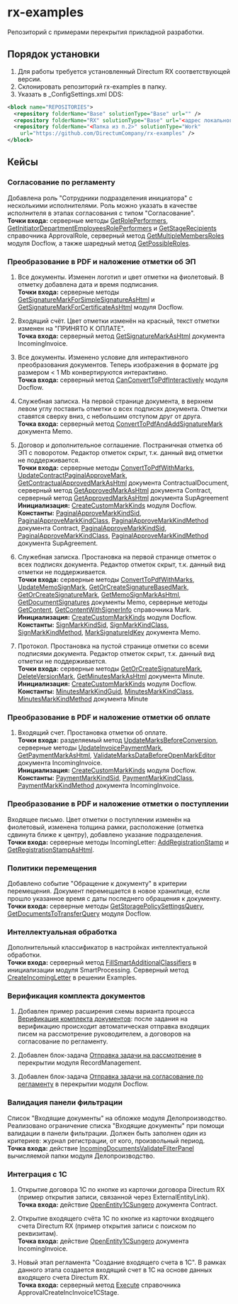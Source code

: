 ﻿# rx-examples

Репозиторий с примерами перекрытия прикладной разработки.

## Порядок установки

1. Для работы требуется установленный Directum RX соответствующей версии.
2. Склонировать репозиторий rx-examples в папку.
3. Указать в _ConfigSettings.xml DDS:
```xml
<block name="REPOSITORIES">
  <repository folderName="Base" solutionType="Base" url="" />
  <repository folderName="RX" solutionType="Base" url="<адрес локального репозитория>" />
  <repository folderName="<Папка из п.2>" solutionType="Work" 
    url="https://github.com/DirectumCompany/rx-examples" />
</block>
```

## Кейсы

### Согласование по регламенту
Добавлена роль "Сотрудники подразделения инициатора" с несколькими исполнителями. Роль можно указать в качестве исполнителя в этапах согласования с типом "Согласование".
<br>**Точки входа:** серверные методы [GetRolePerformers](https://github.com/DirectumCompany/rx-examples/blob/master/src/Packages/Sungero.Examples/Sungero.Examples.Server/ApprovalRole/ApprovalRoleServerFunctions.cs#L17-L23), [GetInitiatorDepartmentEmployeesRolePerformers](https://github.com/DirectumCompany/rx-examples/blob/master/src/Packages/Sungero.Examples/Sungero.Examples.Server/ApprovalRole/ApprovalRoleServerFunctions.cs#L30-L40) и [GetStageRecipients](https://github.com/DirectumCompany/rx-examples/blob/e4d9f7f59195ad58abfc05e4146c6534c426e674/src/Packages/Sungero.Examples/Sungero.Examples.Server/ApprovalStage/ApprovalStageServerFunctions.cs#L12-L28) справочника ApprovalRole, серверный метод [GetMultipleMembersRoles](https://github.com/DirectumCompany/rx-examples/blob/e4d9f7f59195ad58abfc05e4146c6534c426e674/src/Packages/Sungero.Examples/Sungero.Examples.Server/Sungero.Docflow/ModuleServerFunctions.cs#L123-L129) модуля Docflow, а также шаредный метод [GetPossibleRoles](https://github.com/DirectumCompany/rx-examples/blob/master/src/Packages/Sungero.Examples/Sungero.Examples.Shared/ApprovalStage/ApprovalStageSharedFunctions.cs#L16-L24).

### Преобразование в PDF и наложение отметки об ЭП

1. Все документы. Изменен логотип и цвет отметки на фиолетовый. В отметку добавлена дата и время подписания. 
<br>**Точки входа:** серверные методы [GetSignatureMarkForSimpleSignatureAsHtml](https://github.com/DirectumCompany/rx-examples/blob/master/src/Packages/Sungero.Examples/Sungero.Examples.Server/Sungero.Docflow/ModuleServerFunctions.cs#L22-L35) и [GetSignatureMarkForCertificateAsHtml](https://github.com/DirectumCompany/rx-examples/blob/master/src/Packages/Sungero.Examples/Sungero.Examples.Server/Sungero.Docflow/ModuleServerFunctions.cs#L48-L74) модуля Docflow.

2. Входящий счёт. Цвет отметки изменён на красный, текст отметки изменен на "ПРИНЯТО К ОПЛАТЕ".
<br>**Точка входа:** серверный метод [GetSignatureMarkAsHtml](https://github.com/DirectumCompany/rx-examples/blob/master/src/Packages/Sungero.Examples/Sungero.Examples.Server/IncomingInvoice/IncomingInvoiceServerFunctions.cs#L17-L29) документа IncomingInvoice. 

3. Все документы. Изменено условие для интерактивного преобразования документов. Теперь изображения в формате jpg размером < 1 Mb конвертируются интерактивно. 
<br>**Точка входа:** серверный метод [CanConvertToPdfInteractively](https://github.com/DirectumCompany/rx-examples/blob/master/src/Packages/Sungero.Examples/Sungero.Examples.Server/Sungero.Docflow/ModuleServerFunctions.cs#L81-L88) модуля Docflow. 

4. Служебная записка. На первой странице документа, в верхнем левом углу поставить отметки о всех подписях документа. Отметки ставятся сверху вниз, с небольшим отступом друг от друга. 
<br>**Точка входа:** серверный метод [ConvertToPdfAndAddSignatureMark](https://github.com/DirectumCompany/rx-examples/blob/master/src/Packages/Sungero.Examples/Sungero.Examples.Server/Memo/MemoServerFunctions.cs#L48-L128) документа Memo. 

5. Договор и дополнительное соглашение. Постраничная отметка об ЭП с поворотом. Редактор отметок скрыт, т.к. данный вид отметки не поддерживается.
<br>**Точки входа:** серверные методы [ConvertToPdfWithMarks](https://github.com/DirectumCompany/rx-examples/blob/4.11/src/Packages/Sungero.Examples/Sungero.Examples.Server/ContractualDocument/ContractualDocumentServerFunctions.cs#L17-L24), [UpdateContractPaginalApproveMark](https://github.com/DirectumCompany/rx-examples/blob/4.11/src/Packages/Sungero.Examples/Sungero.Examples.Server/ContractualDocument/ContractualDocumentServerFunctions.cs#L30-L48), [GetContractualApprovedMarkAsHtml](https://github.com/DirectumCompany/rx-examples/blob/4.11/src/Packages/Sungero.Examples/Sungero.Examples.Server/ContractualDocument/ContractualDocumentServerFunctions.cs#L56-L68) документа ContractualDocument, серверный метод [GetApprovedMarkAsHtml](https://github.com/DirectumCompany/rx-examples/blob/4.11/src/Packages/Sungero.Examples/Sungero.Examples.Server/Contract/ContractServerFunctions.cs#L17-L20) документа Contract, серверный метод [GetApprovedMarkAsHtml](https://github.com/DirectumCompany/rx-examples/blob/4.11/src/Packages/Sungero.Examples/Sungero.Examples.Server/SupAgreement/SupAgreementServerFunctions.cs#L17-L20) документа SupAgreement
<br>**Инициализация:** [CreateCustomMarkKinds](https://github.com/DirectumCompany/rx-examples/blob/4.11/src/Packages/Sungero.Examples/Sungero.Examples.Server/Sungero.Docflow/ModuleInitializer.cs#L21-L43) модуля Docflow.
<br>**Константы:** [PaginalApproveMarkKindSid](https://github.com/DirectumCompany/rx-examples/blob/4.11/src/Packages/Sungero.Examples/Sungero.Examples.Shared/Contract/ContractConstants.cs#L10), [PaginalApproveMarkKindClass](https://github.com/DirectumCompany/rx-examples/blob/4.11/src/Packages/Sungero.Examples/Sungero.Examples.Shared/Contract/ContractConstants.cs#L14), [PaginalApproveMarkKindMethod](https://github.com/DirectumCompany/rx-examples/blob/4.11/src/Packages/Sungero.Examples/Sungero.Examples.Shared/Contract/ContractConstants.cs#L18) документа Contract, [PaginalApproveMarkKindSid](https://github.com/DirectumCompany/rx-examples/blob/4.11/src/Packages/Sungero.Examples/Sungero.Examples.Shared/SupAgreement/SupAgreementConstants.cs#L10), [PaginalApproveMarkKindClass](https://github.com/DirectumCompany/rx-examples/blob/4.11/src/Packages/Sungero.Examples/Sungero.Examples.Shared/SupAgreement/SupAgreementConstants.cs#L14), [PaginalApproveMarkKindMethod](https://github.com/DirectumCompany/rx-examples/blob/4.11/src/Packages/Sungero.Examples/Sungero.Examples.Shared/SupAgreement/SupAgreementConstants.cs#L18) документа SupAgreement.

6. Служебная записка. Простановка на первой странице отметок о всех подписях документа. Редактор отметок скрыт, т.к. данный вид отметки не поддерживается.
<br>**Точки входа:** серверные методы [ConvertToPdfWithMarks](https://github.com/DirectumCompany/rx-examples/blob/4.11/src/Packages/Sungero.Examples/Sungero.Examples.Server/Memo/MemoServerFunctions.cs#L19-L25), [UpdateMemoSignMark](https://github.com/DirectumCompany/rx-examples/blob/4.11/src/Packages/Sungero.Examples/Sungero.Examples.Server/Memo/MemoServerFunctions.cs#L31-L44), [GetOrCreateSignatureBasedMark](https://github.com/DirectumCompany/rx-examples/blob/4.11/src/Packages/Sungero.Examples/Sungero.Examples.Server/Memo/MemoServerFunctions.cs#L52-L69), [GetOrCreateSignatureMark](https://github.com/DirectumCompany/rx-examples/blob/4.11/src/Packages/Sungero.Examples/Sungero.Examples.Server/Memo/MemoServerFunctions.cs#L76-L80), [GetMemoSignMarkAsHtml](https://github.com/DirectumCompany/rx-examples/blob/4.11/src/Packages/Sungero.Examples/Sungero.Examples.Server/Memo/MemoServerFunctions.cs#L87-L91), [GetDocumentSignatures](https://github.com/DirectumCompany/rx-examples/blob/4.11/src/Packages/Sungero.Examples/Sungero.Examples.Server/Memo/MemoServerFunctions.cs#L98-L105) документы Memo, серверные методы [GetContent](https://github.com/DirectumCompany/rx-examples/blob/4.11/src/Packages/Sungero.Examples/Sungero.Examples.Server/Mark/MarkServerFunctions.cs#L17-L36), [GetContentWithSignerInfo](https://github.com/DirectumCompany/rx-examples/blob/4.11/src/Packages/Sungero.Examples/Sungero.Examples.Server/Mark/MarkServerFunctions.cs#L44-L50) справочника Mark.
<br>**Инициализация:** [CreateCustomMarkKinds](https://github.com/DirectumCompany/rx-examples/blob/4.11/src/Packages/Sungero.Examples/Sungero.Examples.Server/Sungero.Docflow/ModuleInitializer.cs#L21-L43) модуля Docflow.
<br>**Константы:** [SignMarkKindSid](https://github.com/DirectumCompany/rx-examples/blob/4.11/src/Packages/Sungero.Examples/Sungero.Examples.Shared/Memo/MemoConstants.cs#L10), [SignMarkKindClass](https://github.com/DirectumCompany/rx-examples/blob/4.11/src/Packages/Sungero.Examples/Sungero.Examples.Shared/Memo/MemoConstants.cs#L14), [SignMarkKindMethod](https://github.com/DirectumCompany/rx-examples/blob/4.11/src/Packages/Sungero.Examples/Sungero.Examples.Shared/Memo/MemoConstants.cs#L18), [MarkSignatureIdKey](https://github.com/DirectumCompany/rx-examples/blob/4.11/src/Packages/Sungero.Examples/Sungero.Examples.Shared/Memo/MemoConstants.cs#L22) документа Memo.

7. Протокол. Простановка на пустой странице отметки со всеми подписями документа. Редактор отметок скрыт, т.к. данный вид отметки не поддерживается.
<br>**Точки входа:** серверные методы [GetOrCreateSignatureMark](https://github.com/DirectumCompany/rx-examples/blob/4.11/src/Packages/Sungero.Examples/Sungero.Examples.Server/Minutes/MinutesServerFunctions.cs#L16-L23), [DeleteVersionMark](https://github.com/DirectumCompany/rx-examples/blob/4.11/src/Packages/Sungero.Examples/Sungero.Examples.Server/Minutes/MinutesServerFunctions.cs#L31-L38), [GetMinutesMarkAsHtml](https://github.com/DirectumCompany/rx-examples/blob/4.11/src/Packages/Sungero.Examples/Sungero.Examples.Server/Minutes/MinutesServerFunctions.cs#L45-L66) документа Minute.
<br>**Инициализация:** [CreateCustomMarkKinds](https://github.com/DirectumCompany/rx-examples/blob/4.11/src/Packages/Sungero.Examples/Sungero.Examples.Server/Sungero.Docflow/ModuleInitializer.cs#L21-L43) модуля Docflow.
<br>**Константы:** [MinutesMarkKindGuid](https://github.com/DirectumCompany/rx-examples/blob/4.11/src/Packages/Sungero.Examples/Sungero.Examples.Shared/Minutes/MinutesConstants.cs#L9), [MinutesMarkKindClass](https://github.com/DirectumCompany/rx-examples/blob/4.11/src/Packages/Sungero.Examples/Sungero.Examples.Shared/Minutes/MinutesConstants.cs#L12), [MinutesMarkKindMethod](https://github.com/DirectumCompany/rx-examples/blob/4.11/src/Packages/Sungero.Examples/Sungero.Examples.Shared/Minutes/MinutesConstants.cs#L15) документа Minute

### Преобразование в PDF и наложение отметки об оплате

1. Входящий счет. Простановка отметки об оплате.
<br>**Точки входа:** разделяемый метод [UpdateMarksBeforeConversion](https://github.com/DirectumCompany/rx-examples/blob/4.11/src/Packages/Sungero.Examples/Sungero.Examples.Shared/IncomingInvoice/IncomingInvoiceSharedFunctions.cs#L21-L28), серверные методы [UpdateInvoicePaymentMark](https://github.com/DirectumCompany/rx-examples/blob/4.11/src/Packages/Sungero.Examples/Sungero.Examples.Server/IncomingInvoice/IncomingInvoiceServerFunctions.cs#L33-L48), [GetPaymentMarkAsHtml](https://github.com/DirectumCompany/rx-examples/blob/4.11/src/Packages/Sungero.Examples/Sungero.Examples.Server/IncomingInvoice/IncomingInvoiceServerFunctions.cs#L54-L57), [ValidateMarksDataBeforeOpenMarkEditor](https://github.com/DirectumCompany/rx-examples/blob/4.11/src/Packages/Sungero.Examples/Sungero.Examples.Server/IncomingInvoice/IncomingInvoiceServerFunctions.cs#L143-L168) документа IncomingInvoice.
<br>**Инициализация:** [CreateCustomMarkKinds](https://github.com/DirectumCompany/rx-examples/blob/4.11/src/Packages/Sungero.Examples/Sungero.Examples.Server/Sungero.Docflow/ModuleInitializer.cs#L21-L43) модуля Docflow.
<br>**Константы:** [PaymentMarkKindSid](https://github.com/DirectumCompany/rx-examples/blob/4.11/src/Packages/Sungero.Examples/Sungero.Examples.Shared/IncomingInvoice/IncomingInvoiceConstants.cs#L10), [PaymentMarkKindClass](https://github.com/DirectumCompany/rx-examples/blob/4.11/src/Packages/Sungero.Examples/Sungero.Examples.Shared/IncomingInvoice/IncomingInvoiceConstants.cs#L14), [PaymentMarkKindMethod](https://github.com/DirectumCompany/rx-examples/blob/4.11/src/Packages/Sungero.Examples/Sungero.Examples.Shared/IncomingInvoice/IncomingInvoiceConstants.cs#L18) документа IncomingInvoice.

### Преобразование в PDF и наложение отметки о поступлении
Входящее письмо. Цвет отметки о поступлении изменён на фиолетовый, изменена толщина рамки, расположение (отметка сдвинута ближе к центру), добавлено указание подразделения.
<br>**Точки входа:** серверные методы IncomingLetter: [AddRegistrationStamp](https://github.com/DirectumCompany/rx-examples/blob/master/src/Packages/Sungero.Examples/Sungero.Examples.Server/IncomingLetter/IncomingLetterServerFunctions.cs#L47-L50) и [GetRegistrationStampAsHtml](https://github.com/DirectumCompany/rx-examples/blob/master/src/Packages/Sungero.Examples/Sungero.Examples.Server/IncomingLetter/IncomingLetterServerFunctions.cs#L17-L38).

### Политики перемещения 
Добавлено событие "Обращение к документу" в критерии перемещения. Документ перемещается в новое хранилище, если прошло указанное время с даты последнего обращения к документу. 
<br>**Точки входа:** серверные методы [GetStoragePolicySettingsQuery](https://github.com/DirectumCompany/rx-examples/blob/master/src/Packages/Sungero.Examples/Sungero.Examples.Server/Sungero.Docflow/ModuleServerFunctions.cs#L95-L98), [GetDocumentsToTransferQuery](https://github.com/DirectumCompany/rx-examples/blob/master/src/Packages/Sungero.Examples/Sungero.Examples.Server/Sungero.Docflow/ModuleServerFunctions.cs#L104-L107) модуля Docflow.
 
### Интеллектуальная обработка
Дополнительный классификатор в настройках интеллектуальной обработки. 
<br>**Точки входа:** серверный метод [FillSmartAdditionalClassifiers](https://github.com/DirectumCompany/rx-examples/blob/master/src/Packages/Sungero.Examples/Sungero.Examples.Server/Sungero.SmartProcessing/ModuleInitializer.cs#L25-L42) в инициализации модуля SmartProcessing. Серверный метод [CreateIncomingLetter](https://github.com/DirectumCompany/rx-examples/blob/master/src/Packages/Sungero.Examples/Sungero.Examples.Server/ModuleServerFunctions.cs#L22-L35) в решении Examples.

### Верификация комплекта документов

1. Добавлен пример расширения схемы варианта процесса [Верификация комплекта документов](https://github.com/DirectumCompany/rx-examples/tree/master/env/ProcessKinds_Examples/VerificationTask_EndToEndProcesses.datx): после задания на верификацию происходит автоматическая отправка входящих писем на рассмотрение руководителем, а договоров на согласование по регламенту.

2. Добавлен блок-задача [Отправка задачи на рассмотрение](https://github.com/DirectumCompany/rx-examples/blob/master/src/Packages/Sungero.Examples/Sungero.Examples.Server/Sungero.RecordManagement/ModuleBlockHandlers.cs#L13-L28) в перекрытии модуля RecordManagement.

3. Добавлен блок-задача [Отправка задачи на согласование по регламенту](https://github.com/DirectumCompany/rx-examples/blob/master/src/Packages/Sungero.Examples/Sungero.Examples.Server/Sungero.Docflow/ModuleBlockHandlers.cs#L13-L37) в перекрытии модуля Docflow.
 
### Валидация панели фильтрации 
Список "Входящие документы" на обложке модуля Делопроизводство. Реализовано ограничение списка "Входящие документы" при помощи валидации в панели фильтрации. Должен быть заполнен один из критериев: журнал регистрации, от кого, произвольный период. 
<br>**Точка входа:** действие [IncomingDocumentsValidateFilterPanel](https://github.com/DirectumCompany/rx-examples/blob/master/src/Packages/Sungero.Examples/Sungero.Examples.ClientBase/Sungero.RecordManagementUI/ModuleHandlers.cs#L12-L16) вычисляемой папки модуля Делопроизводство.

### Интеграция с 1С

1. Открытие договора 1С по кнопке из карточки договора Directum RX (пример открытия записи, связанной через ExternalEntityLink).
<br>**Точка входа:** действие [OpenEntity1CSungero](https://github.com/DirectumCompany/rx-examples/blob/master/src/Packages/Sungero.Examples/Sungero.Examples.ClientBase/Contract/ContractActions.cs#L12-L25) документа Contract.

2. Открытие входящего счёта 1С по кнопке из карточки входящего счета Directum RX (пример открытия записи с поиском по реквизитам). 
<br>**Точка входа:** действие [OpenEntity1CSungero](https://github.com/DirectumCompany/rx-examples/blob/master/src/Packages/Sungero.Examples/Sungero.Examples.ClientBase/IncomingInvoice/IncomingInvoiceActions.cs#L12-L25) документа IncomingInvoice. 

3. Новый этап регламента "Создание входящего счета в 1С". В рамках данного этапа создается входящий счет в 1С на основе данных входящего счета Directum RX.
<br>**Точка входа:** серверный метод [Execute](https://github.com/DirectumCompany/rx-examples/blob/master/src/Packages/Sungero.ContractsExample/Sungero.ContractsExample.Server/ApprovalCreateIncInvoice1CStage/ApprovalCreateIncInvoice1CStageServerFunctions.cs#L18-L61) справочника ApprovalCreateIncInvoice1CStage. 